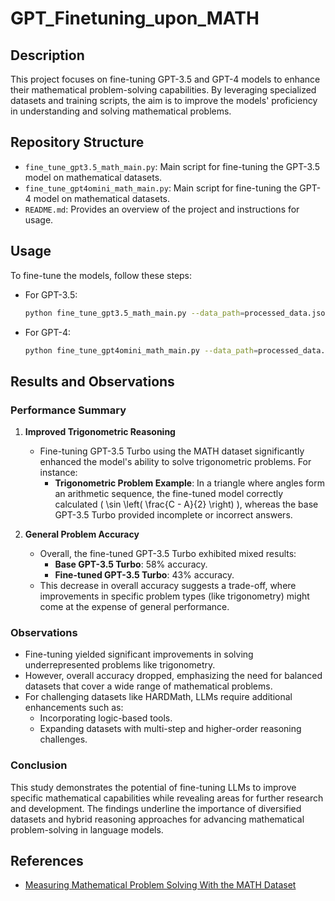 # GPT_Finetuning_upon_MATH

## Description

This project focuses on fine-tuning GPT-3.5 and GPT-4 models to enhance their mathematical problem-solving capabilities. By leveraging specialized datasets and training scripts, the aim is to improve the models' proficiency in understanding and solving mathematical problems.

## Repository Structure

- `fine_tune_gpt3.5_math_main.py`: Main script for fine-tuning the GPT-3.5 model on mathematical datasets.
- `fine_tune_gpt4omini_math_main.py`: Main script for fine-tuning the GPT-4 model on mathematical datasets.
- `README.md`: Provides an overview of the project and instructions for usage.

## Usage

To fine-tune the models, follow these steps:

   - For GPT-3.5:
     ```bash
     python fine_tune_gpt3.5_math_main.py --data_path=processed_data.json --output_dir=gpt3.5_finetuned
     ```
   - For GPT-4:
     ```bash
     python fine_tune_gpt4omini_math_main.py --data_path=processed_data.json --output_dir=gpt4_finetuned
     ```

## Results and Observations

### Performance Summary

1. **Improved Trigonometric Reasoning**
   - Fine-tuning GPT-3.5 Turbo using the MATH dataset significantly enhanced the model's ability to solve trigonometric problems. For instance:
     - **Trigonometric Problem Example**: In a triangle where angles form an arithmetic sequence, the fine-tuned model correctly calculated \( \sin \left( \frac{C - A}{2} \right) \), whereas the base GPT-3.5 Turbo provided incomplete or incorrect answers.

2. **General Problem Accuracy**
   - Overall, the fine-tuned GPT-3.5 Turbo exhibited mixed results:
     - **Base GPT-3.5 Turbo**: 58% accuracy.
     - **Fine-tuned GPT-3.5 Turbo**: 43% accuracy.
   - This decrease in overall accuracy suggests a trade-off, where improvements in specific problem types (like trigonometry) might come at the expense of general performance.

### Observations
- Fine-tuning yielded significant improvements in solving underrepresented problems like trigonometry.
- However, overall accuracy dropped, emphasizing the need for balanced datasets that cover a wide range of mathematical problems.
- For challenging datasets like HARDMath, LLMs require additional enhancements such as:
  - Incorporating logic-based tools.
  - Expanding datasets with multi-step and higher-order reasoning challenges.

### Conclusion
This study demonstrates the potential of fine-tuning LLMs to improve specific mathematical capabilities while revealing areas for further research and development. The findings underline the importance of diversified datasets and hybrid reasoning approaches for advancing mathematical problem-solving in language models.

## References

- [Measuring Mathematical Problem Solving With the MATH Dataset](https://arxiv.org/abs/2109.04990)
